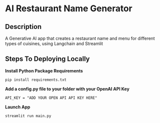 # AI Restaurant Name Generator
## Description
A Generative AI app that creates a restaurant name and menu for different types of cuisines, using Langchain and Streamlit

## Steps To Deploying Locally

**Install Python Package Requirements**
```
pip install requirements.txt
```

**Add a config.py file to your folder with your OpenAI API Key**
```
API_KEY = "ADD YOUR OPEN API API KEY HERE"
```

**Launch App**
```
streamlit run main.py
```
